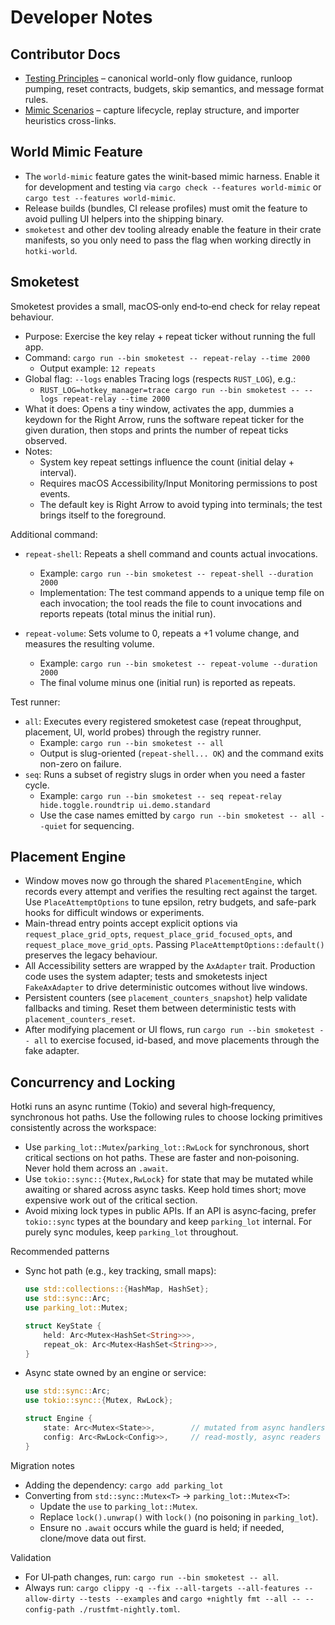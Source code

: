 # Developer Notes

## Contributor Docs

- [Testing Principles](docs/testing-principles.md) – canonical world-only flow guidance, runloop
  pumping, reset contracts, budgets, skip semantics, and message format rules.
- [Mimic Scenarios](docs/mimic-scenarios.md) – capture lifecycle, replay structure, and importer
  heuristics cross-links.

## World Mimic Feature

- The `world-mimic` feature gates the winit-based mimic harness. Enable it for development and
  testing via `cargo check --features world-mimic` or `cargo test --features world-mimic`.
- Release builds (bundles, CI release profiles) must omit the feature to avoid pulling UI helpers
  into the shipping binary.
- `smoketest` and other dev tooling already enable the feature in their crate manifests, so you only
  need to pass the flag when working directly in `hotki-world`.

## Smoketest

Smoketest provides a small, macOS‑only end‑to‑end check for relay repeat
behaviour.

- Purpose: Exercise the key relay + repeat ticker without running the full app.
- Command: `cargo run --bin smoketest -- repeat-relay --time 2000`
  - Output example: `12 repeats`
- Global flag: `--logs` enables Tracing logs (respects `RUST_LOG`), e.g.:
  - `RUST_LOG=hotkey_manager=trace cargo run --bin smoketest -- --logs repeat-relay --time 2000`
- What it does: Opens a tiny window, activates the app, dummies a keydown for
  the Right Arrow, runs the software repeat ticker for the given duration, then
  stops and prints the number of repeat ticks observed.
- Notes:
  - System key repeat settings influence the count (initial delay + interval).
  - Requires macOS Accessibility/Input Monitoring permissions to post events.
  - The default key is Right Arrow to avoid typing into terminals; the test
    brings itself to the foreground.

Additional command:

- `repeat-shell`: Repeats a shell command and counts actual invocations.
  - Example: `cargo run --bin smoketest -- repeat-shell --duration 2000`
  - Implementation: The test command appends to a unique temp file on each
    invocation; the tool reads the file to count invocations and reports
    repeats (total minus the initial run).

- `repeat-volume`: Sets volume to 0, repeats a +1 volume change, and measures
  the resulting volume.
  - Example: `cargo run --bin smoketest -- repeat-volume --duration 2000`
  - The final volume minus one (initial run) is reported as repeats.

Test runner:

- `all`: Executes every registered smoketest case (repeat throughput, placement, UI, world probes)
  through the registry runner.
  - Example: `cargo run --bin smoketest -- all`
  - Output is slug-oriented (`repeat-shell... OK`) and the command exits non-zero on failure.
- `seq`: Runs a subset of registry slugs in order when you need a faster cycle.
  - Example: `cargo run --bin smoketest -- seq repeat-relay hide.toggle.roundtrip ui.demo.standard`
  - Use the case names emitted by `cargo run --bin smoketest -- all --quiet` for sequencing.

## Placement Engine

- Window moves now go through the shared `PlacementEngine`, which records every
  attempt and verifies the resulting rect against the target. Use
  `PlaceAttemptOptions` to tune epsilon, retry budgets, and safe-park hooks for
  difficult windows or experiments.
- Main-thread entry points accept explicit options via
  `request_place_grid_opts`, `request_place_grid_focused_opts`, and
  `request_place_move_grid_opts`. Passing `PlaceAttemptOptions::default()`
  preserves the legacy behaviour.
- All Accessibility setters are wrapped by the `AxAdapter` trait. Production
  code uses the system adapter; tests and smoketests inject
  `FakeAxAdapter` to drive deterministic outcomes without live windows.
- Persistent counters (see `placement_counters_snapshot`) help validate fallbacks
  and timing. Reset them between deterministic tests with
  `placement_counters_reset`.
- After modifying placement or UI flows, run `cargo run --bin smoketest -- all`
  to exercise focused, id-based, and move placements through the fake adapter.

## Concurrency and Locking

Hotki runs an async runtime (Tokio) and several high‑frequency, synchronous hot paths. Use the following rules to choose locking primitives consistently across the workspace:

- Use `parking_lot::Mutex`/`parking_lot::RwLock` for synchronous, short critical sections on hot paths. These are faster and non‑poisoning. Never hold them across an `.await`.
- Use `tokio::sync::{Mutex,RwLock}` for state that may be mutated while awaiting or shared across async tasks. Keep hold times short; move expensive work out of the critical section.
- Avoid mixing lock types in public APIs. If an API is async‑facing, prefer `tokio::sync` types at the boundary and keep `parking_lot` internal. For purely sync modules, keep `parking_lot` throughout.

Recommended patterns

- Sync hot path (e.g., key tracking, small maps):
  ```rust
  use std::collections::{HashMap, HashSet};
  use std::sync::Arc;
  use parking_lot::Mutex;

  struct KeyState {
      held: Arc<Mutex<HashSet<String>>>,
      repeat_ok: Arc<Mutex<HashSet<String>>>,
  }
  ```

- Async state owned by an engine or service:
  ```rust
  use std::sync::Arc;
  use tokio::sync::{Mutex, RwLock};

  struct Engine {
      state: Arc<Mutex<State>>,        // mutated from async handlers
      config: Arc<RwLock<Config>>,     // read‑mostly, async readers
  }
  ```

Migration notes

- Adding the dependency: `cargo add parking_lot`
- Converting from `std::sync::Mutex<T>` → `parking_lot::Mutex<T>`:
  - Update the `use` to `parking_lot::Mutex`.
  - Replace `lock().unwrap()` with `lock()` (no poisoning in `parking_lot`).
  - Ensure no `.await` occurs while the guard is held; if needed, clone/move data out first.

Validation

- For UI‑path changes, run: `cargo run --bin smoketest -- all`.
- Always run: `cargo clippy -q --fix --all-targets --all-features --allow-dirty --tests --examples` and `cargo +nightly fmt --all -- --config-path ./rustfmt-nightly.toml`.
